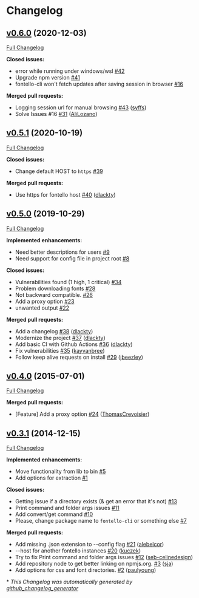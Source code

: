 # Changelog

## [v0.6.0](https://github.com/paulyoung/fontello-cli/tree/v0.6.0) (2020-12-03)

[Full Changelog](https://github.com/paulyoung/fontello-cli/compare/v0.5.1...v0.6.0)

**Closed issues:**

- error while running under windows/wsl [\#42](https://github.com/paulyoung/fontello-cli/issues/42)
- Upgrade npm version [\#41](https://github.com/paulyoung/fontello-cli/issues/41)
- fontello-cli won't fetch updates after saving session in browser [\#16](https://github.com/paulyoung/fontello-cli/issues/16)

**Merged pull requests:**

- Logging session url for manual browsing [\#43](https://github.com/paulyoung/fontello-cli/pull/43) ([syffs](https://github.com/syffs))
- Solve Issues \#16 [\#31](https://github.com/paulyoung/fontello-cli/pull/31) ([AliLozano](https://github.com/AliLozano))

## [v0.5.1](https://github.com/paulyoung/fontello-cli/tree/v0.5.1) (2020-10-19)

[Full Changelog](https://github.com/paulyoung/fontello-cli/compare/v0.5.0...v0.5.1)

**Closed issues:**

- Change default HOST to `https` [\#39](https://github.com/paulyoung/fontello-cli/issues/39)

**Merged pull requests:**

- Use https for fontello host [\#40](https://github.com/paulyoung/fontello-cli/pull/40) ([dlackty](https://github.com/dlackty))

## [v0.5.0](https://github.com/paulyoung/fontello-cli/tree/v0.5.0) (2019-10-29)

[Full Changelog](https://github.com/paulyoung/fontello-cli/compare/v0.4.0...v0.5.0)

**Implemented enhancements:**

- Need better descriptions for users [\#9](https://github.com/paulyoung/fontello-cli/issues/9)
- Need support for config file in project root [\#8](https://github.com/paulyoung/fontello-cli/issues/8)

**Closed issues:**

- Vulnerabilities found \(1 high, 1 critical\) [\#34](https://github.com/paulyoung/fontello-cli/issues/34)
- Problem downloading fonts [\#28](https://github.com/paulyoung/fontello-cli/issues/28)
- Not backward compatible. [\#26](https://github.com/paulyoung/fontello-cli/issues/26)
- Add a proxy option [\#23](https://github.com/paulyoung/fontello-cli/issues/23)
- unwanted output [\#22](https://github.com/paulyoung/fontello-cli/issues/22)

**Merged pull requests:**

- Add a changelog [\#38](https://github.com/paulyoung/fontello-cli/pull/38) ([dlackty](https://github.com/dlackty))
- Modernize the project [\#37](https://github.com/paulyoung/fontello-cli/pull/37) ([dlackty](https://github.com/dlackty))
- Add basic CI with Github Actions [\#36](https://github.com/paulyoung/fontello-cli/pull/36) ([dlackty](https://github.com/dlackty))
- Fix vulnerabilities [\#35](https://github.com/paulyoung/fontello-cli/pull/35) ([kayvanbree](https://github.com/kayvanbree))
- Follow keep alive requests on install [\#29](https://github.com/paulyoung/fontello-cli/pull/29) ([jbeezley](https://github.com/jbeezley))

## [v0.4.0](https://github.com/paulyoung/fontello-cli/tree/v0.4.0) (2015-07-01)

[Full Changelog](https://github.com/paulyoung/fontello-cli/compare/v0.3.1...v0.4.0)

**Merged pull requests:**

- \[Feature\] Add a proxy option [\#24](https://github.com/paulyoung/fontello-cli/pull/24) ([ThomasCrevoisier](https://github.com/ThomasCrevoisier))

## [v0.3.1](https://github.com/paulyoung/fontello-cli/tree/v0.3.1) (2014-12-15)

[Full Changelog](https://github.com/paulyoung/fontello-cli/compare/b743be32e9a9d8250560d57435f353797d31ad9f...v0.3.1)

**Implemented enhancements:**

- Move functionality from lib to bin [\#5](https://github.com/paulyoung/fontello-cli/issues/5)
- Add options for extraction [\#1](https://github.com/paulyoung/fontello-cli/issues/1)

**Closed issues:**

- Getting issue if a directory exists \(& get an error that it's not\) [\#13](https://github.com/paulyoung/fontello-cli/issues/13)
- Print command and folder args issues [\#11](https://github.com/paulyoung/fontello-cli/issues/11)
- Add convert/get command [\#10](https://github.com/paulyoung/fontello-cli/issues/10)
- Please, change package name to `fontello-cli` or something else [\#7](https://github.com/paulyoung/fontello-cli/issues/7)

**Merged pull requests:**

- Add missing .json extension to --config flag [\#21](https://github.com/paulyoung/fontello-cli/pull/21) ([alebelcor](https://github.com/alebelcor))
- --host for another fontello instances [\#20](https://github.com/paulyoung/fontello-cli/pull/20) ([kuczek](https://github.com/kuczek))
- Try to fix Print command and folder args issues [\#12](https://github.com/paulyoung/fontello-cli/pull/12) ([seb-celinedesign](https://github.com/seb-celinedesign))
- Add repository node to get better linking on npmjs.org. [\#3](https://github.com/paulyoung/fontello-cli/pull/3) ([sja](https://github.com/sja))
- Add options for css and font directories. [\#2](https://github.com/paulyoung/fontello-cli/pull/2) ([paulyoung](https://github.com/paulyoung))



\* *This Changelog was automatically generated by [github_changelog_generator](https://github.com/github-changelog-generator/github-changelog-generator)*

